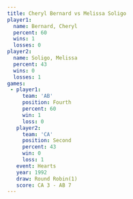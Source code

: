 ```yaml
---
title: Cheryl Bernard vs Melissa Soligo
player1:               
  name: Bernard, Cheryl
  percent: 60          
  wins: 1              
  losses: 0            
player2:               
  name: Soligo, Melissa
  percent: 43          
  wins: 0              
  losses: 1            
games:
 - player1:          
     team: 'AB'      
     position: Fourth
     percent: 60     
     win: 1          
     loss: 0         
   player2:          
     team: 'CA'      
     position: Second
     percent: 43     
     win: 0          
     loss: 1         
   event: Hearts       
   year: 1992          
   draw: Round Robin(1)
   score: CA 3 - AB 7  
---
```

